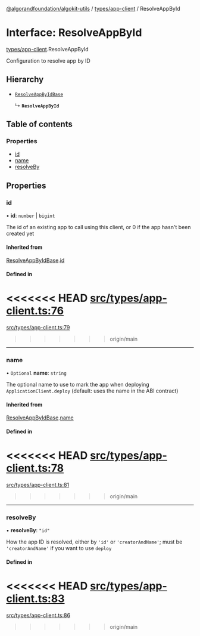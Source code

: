 [@algorandfoundation/algokit-utils](../README.md) / [types/app-client](../modules/types_app_client.md) / ResolveAppById

# Interface: ResolveAppById

[types/app-client](../modules/types_app_client.md).ResolveAppById

Configuration to resolve app by ID

## Hierarchy

- [`ResolveAppByIdBase`](types_app_client.ResolveAppByIdBase.md)

  ↳ **`ResolveAppById`**

## Table of contents

### Properties

- [id](types_app_client.ResolveAppById.md#id)
- [name](types_app_client.ResolveAppById.md#name)
- [resolveBy](types_app_client.ResolveAppById.md#resolveby)

## Properties

### id

• **id**: `number` \| `bigint`

The id of an existing app to call using this client, or 0 if the app hasn't been created yet

#### Inherited from

[ResolveAppByIdBase](types_app_client.ResolveAppByIdBase.md).[id](types_app_client.ResolveAppByIdBase.md#id)

#### Defined in

<<<<<<< HEAD
[src/types/app-client.ts:76](https://github.com/joe-p/algokit-utils-ts/blob/main/src/types/app-client.ts#L76)
=======
[src/types/app-client.ts:79](https://github.com/algorandfoundation/algokit-utils-ts/blob/main/src/types/app-client.ts#L79)
>>>>>>> origin/main

___

### name

• `Optional` **name**: `string`

The optional name to use to mark the app when deploying `ApplicationClient.deploy` (default: uses the name in the ABI contract)

#### Inherited from

[ResolveAppByIdBase](types_app_client.ResolveAppByIdBase.md).[name](types_app_client.ResolveAppByIdBase.md#name)

#### Defined in

<<<<<<< HEAD
[src/types/app-client.ts:78](https://github.com/joe-p/algokit-utils-ts/blob/main/src/types/app-client.ts#L78)
=======
[src/types/app-client.ts:81](https://github.com/algorandfoundation/algokit-utils-ts/blob/main/src/types/app-client.ts#L81)
>>>>>>> origin/main

___

### resolveBy

• **resolveBy**: ``"id"``

How the app ID is resolved, either by `'id'` or `'creatorAndName'`; must be `'creatorAndName'` if you want to use `deploy`

#### Defined in

<<<<<<< HEAD
[src/types/app-client.ts:83](https://github.com/joe-p/algokit-utils-ts/blob/main/src/types/app-client.ts#L83)
=======
[src/types/app-client.ts:86](https://github.com/algorandfoundation/algokit-utils-ts/blob/main/src/types/app-client.ts#L86)
>>>>>>> origin/main
